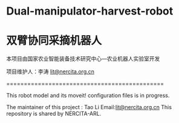 # Dual-manipulator-harvest-robot
# 双臂协同采摘机器人
本项目由国家农业智能装备技术研究中心—农业机器人实验室开发

项目维护人：李涛 lit@nercita.org.cn





=============================================

This robot model and its moveit! configuration files is in progress.


The maintainer of this project : Tao Li   Email:lit@nercita.org.cn
This repository is shared by NERCITA-ARL.
